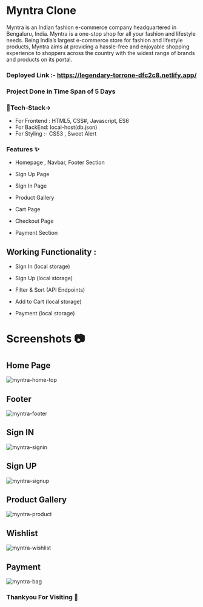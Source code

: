 # Myntra Clone

Myntra is an Indian fashion e-commerce company headquartered in Bengaluru, India. Myntra is a one-stop shop for all your fashion and lifestyle needs. Being India’s largest e-commerce store for fashion and lifestyle products, Myntra aims at providing a hassle-free and enjoyable shopping experience to shoppers across the country with the widest range of brands and products on its portal.

### Deployed Link :- https://legendary-torrone-dfc2c8.netlify.app/
### Project Done in Time Span of 5 Days


### 💫Tech-Stack-> 
* For Frontend : HTML5, CSS#, Javascript, ES6
* For BackEnd: local-host(db.json)
* For Styling :- CSS3 , Sweet Alert


### Features ✨
* Homepage , Navbar, Footer Section

* Sign Up Page
 
* Sign In Page

* Product Gallery

* Cart Page

* Checkout Page

* Payment Section


## Working Functionality :

* Sign In (local storage)

* Sign Up (local storage)

* Filter & Sort (API Endpoints)

* Add to Cart (local storage)

* Payment (local storage)


# Screenshots 📷

## Home Page
![myntra-home-top](https://user-images.githubusercontent.com/115460357/227838609-38b25bb0-1643-41a7-8297-a45f144a324c.png)

## Footer
![myntra-footer](https://user-images.githubusercontent.com/115460357/227839094-38259cd8-082f-4415-8071-0237103c90e5.png)

## Sign IN
![myntra-signin](https://user-images.githubusercontent.com/115460357/227839132-d915f626-78e5-4976-8125-4521ff7c043f.png)

## Sign UP
![myntra-signup](https://user-images.githubusercontent.com/115460357/227839144-8b5c66d6-4936-4564-83b5-f420ed3ec493.png)

## Product Gallery
![myntra-product](https://user-images.githubusercontent.com/115460357/227839178-56b2c0bb-cd52-4f26-8d07-7fd98dcf9a74.png)

## Wishlist
![myntra-wishlist](https://user-images.githubusercontent.com/115460357/227839304-2feed596-a4d9-4ac3-aee1-d656ad6367d8.png)

## Payment
![myntra-bag](https://user-images.githubusercontent.com/115460357/227839420-68a0b82c-0882-4614-bdc1-0054a01a2806.png)
 
 ### Thankyou For Visiting 🙂

